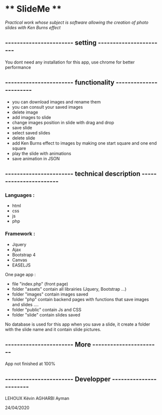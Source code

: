 # ** SlideMe **

_Practical work whose subject is software allowing the creation of photo slides with Ken Burns effect_


## ----------------------- setting -----------------------

You dont need any installation for this app, use chrome for better performance 


## ----------------------- functionality -----------------------

- you can download images and rename them
- you can consult your saved images
- delete image
- add images to slide
- change images position in slide with drag and drop
- save slide 
- select saved slides
- delete slide
- add Ken Burns effect to images by making one start square and one end square
- play the slide with animations
- save animation in JSON


## ----------------------- technical description -----------------------

### Languages :

- html
- css
- js
- php

### Framework :

- Jquery
- Ajax
- Bootstrap 4
- Canvas
- EASELJS

One page app :
- file "index.php" (front page)
- folder "assets" contain all librairies (Jquery, Bootstrap ...)
- folder "images" contain images saved
- folder "php" contain backend pages with functions that save images and slides ....
- folder "public" contain Js and CSS
- folder "slide" contain slides saved

No database is used for this app when you save a slide, it create a folder with the slide name and it contain slide pictures.

## ----------------------- More -----------------------

App not finished at 100%

## ----------------------- Developper -----------------------

LEHOUX Kévin
AGHARBI Ayman

24/04/2020